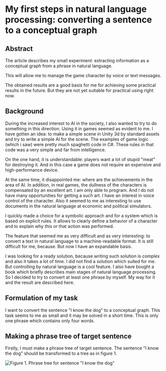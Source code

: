 # My first steps in natural language processing: converting a sentence to a conceptual graph

## Abstract
The article describes my small experiment: extracting information as a conceptual graph from a phrase in natural language. 

This will allow me to manage the game character by voice or text messages. 

The obtained results are a good basis for me for achieving some practical results in the future. 
But they are not yet suitable for practical using right now.

## Background
During the increased interest to AI in the society, I also wanted to try to do something in this direction. 
Using it in games seemed as evident to me. 
I have gotten an idea: to make a simple scene in Unity 3d by standard assets and try to write a simple AI for the scene. 
The examples of game logic (which i saw) were pretty much spaghetti code in C#. 
These rules in that code was a very simple and far from intelligence. 

On the one hand, it is understandable: players want a lot of stupid "meat" for destroying it. 
And in this case a game does not require an expensive and high-performance device.

At the same time, it disappointed me: where are the achievements in the area of AI. 
In addition, in real games, the dullness of the characters is compensated by an excellent art. 
I am only able to program. 
And I do not have many opportunities for getting a such art. 
I have an interest in voice control of the character. 
Also it seemed to me as interesting to use documents in the natural language at economic and political simulators.

I quickly made a choice for a symbolic approach and for a system which is based on explicit rules. 
It allows to clearly define a behavior of a character and to explain why this or that action was performed.

The feature that seemed me as very difficult and as very interesting: to convert a text in natural language to a machine-readable format. 
It is still difficult for me, because. But now I have an expandable basis.

I was looking for a ready solution, because writing such solution is complex and also it takes a lot of time.
I did not find a solution which suited for me. 
But controlling by natural language is a cool feature. 
I also have bought a book which briefly describes main stages of natural language processing. 
So I decided to try to convert at least one phrase by myself. 
My way for it and the result are described here.

## Formulation of my task
I want to convert the sentence "I know the dog" to a conceptual graph. 
This task seems to me as small and it may be solved in a short time. 
This is only one phrase which contains only four words.

## Making a phrase tree of target sentence
Firstly, I must make a phrase tree of target sentence. 
The sentence "I know the dog" should be transformed to a tree as in figure 1.

![Figure 1. Phrase tree for sentence &quot;I know the dog&quot;](https://metatypeman.github.io/articles/37814308_2068182069919818_6317889088460423168_n.jpg "Figure 1. Phrase tree for sentence &quot;I know the dog&quot;")